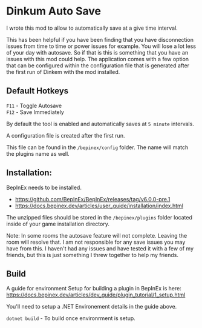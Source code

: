 # Dinkum Auto Save

I wrote this mod to allow to automatically save at a give time interval.

This has been helpful if you have been finding that you have disconnection issues from time to time or power issues for example. You will lose a lot less of your day with autosave. So if that is this is something that you have an issues with this mod could help.
The application comes with a few option that can be configured within the configuration file that is generated after the first run of Dinkem with the mod installed.

## Default Hotkeys
`F11` - Toggle Autosave\
`F12` - Save Immediately


By default the tool is enabled and automatically saves at `5 minute` intervals.

A configuration file is created after the first run. 

This file can be found in the `/bepinex/config` folder. The name will match the plugins name as well.

## Installation:

BepInEx needs to be installed. 
- https://github.com/BepInEx/BepInEx/releases/tag/v6.0.0-pre.1
- https://docs.bepinex.dev/articles/user_guide/installation/index.html

The unzipped files should be stored in the `/bepinex/plugins` folder located inside of your game installation directory.

Note: In some rooms the autosave feature will not complete. Leaving the room will resolve that.
I am not responsible for any save issues you may have from this. I haven't had any issues and have tested it with a few of my friends, but this is just something I threw together to help my friends.


## Build

A guide for environment Setup for building a plugin in BepInEx is here:
https://docs.bepinex.dev/articles/dev_guide/plugin_tutorial/1_setup.html

You'll need to setup a .NET Environement details in the guide above.

`dotnet build` - To build once environrment is setup.